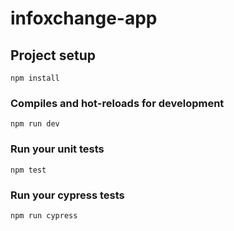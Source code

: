 # infoxchange-app

## Project setup
```
npm install
```

### Compiles and hot-reloads for development
```
npm run dev
```

### Run your unit tests
```
npm test
```

### Run your cypress tests
```
npm run cypress
```